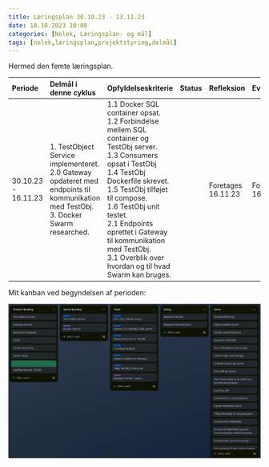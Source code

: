 ```yaml
---
title: Læringsplan 30.10.23 - 13.11.23
date: 10.10.2023 10:00
categories: [Nolek, Læringsplan- og mål]
tags: [nolek,læringsplan,projektstyring,delmål]
---
```

Hermed den femte læringsplan. 

| Periode             | Delmål i denne cyklus                                                                                                                                  | Opfyldelseskriterie                                                                                                                                                                                                                                                                                                                                                                                              | Status | Refleksion          | Evaluering        |
|:--------------------|:-------------------------------------------------------------------------------------------------------------------------------------------------------|:-----------------------------------------------------------------------------------------------------------------------------------------------------------------------------------------------------------------------------------------------------------------------------------------------------------------------------------------------------------------------------------------------------------------|:-------|:--------------------|:------------------|
| 30.10.23 - 16.11.23 | 1. TestObject Service implementeret.<br> 2.0 Gateway opdateret med endpoints til kommunikation med TestObj.<br> 3. Docker Swarm researched. | 1.1 Docker SQL container opsat. <br> 1.2 Forbindelse mellem SQL container og TestObj server. <br> 1.3 Consumers opsat i TestObj <br> 1.4 TestObj Dockerfile skrevet. <br> 1.5 TestObj tilføjet til compose. <br> 1.6 TestObj unit testet.<br> 2.1 Endpoints oprettet i Gateway til kommunikation med TestObj. <br> 3.1 Overblik over hvordan og til hvad Swarm kan bruges. |  | Foretages 16.11.23 | Foretages 16.11.23 |  

Mit kanban ved begyndelsen af perioden:

<img src="/assets/images/kanban_3110.png" alt="image should have been here">
